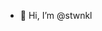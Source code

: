 - 👋 Hi, I’m @stwnkl


<!---
stwnkl/stwnkl is a ✨ special ✨ repository because its `README.md` (this file) appears on your GitHub profile.
You can click the Preview link to take a look at your changes.
--->
